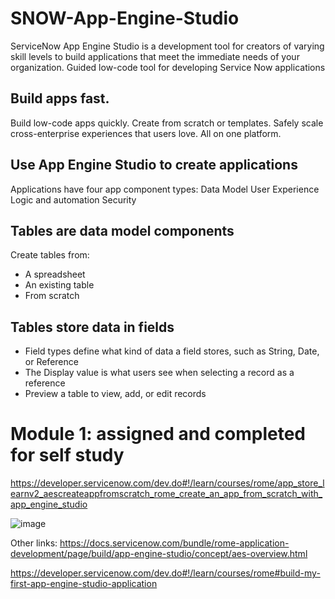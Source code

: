 # SNOW-App-Engine-Studio

ServiceNow App Engine Studio is a development tool
 for creators of varying skill levels
 to build applications that meet the immediate needs of your organization. 
Guided low-code tool for developing Service Now applications

## Build apps fast.
Build low-code apps quickly.
 Create from scratch or templates. 
Safely scale cross-enterprise experiences that users love.
All on one platform.

## Use App Engine Studio to create applications
Applications have four app component types:
Data Model
User Experience
Logic and automation
Security


## Tables are data model components
Create tables from:
- A spreadsheet
- An existing table
- From scratch

## Tables store data in fields
- Field types define what kind of data a field stores, such as String, Date, or Reference
- The Display value is what users see when selecting a record as a reference
- Preview a table to view, add, or edit records


# Module 1: assigned and completed for self study
https://developer.servicenow.com/dev.do#!/learn/courses/rome/app_store_learnv2_aescreateappfromscratch_rome_create_an_app_from_scratch_with_app_engine_studio

![image](https://user-images.githubusercontent.com/12488769/147889599-7cce126d-995c-4b59-9607-178040d934de.png)

Other links:
https://docs.servicenow.com/bundle/rome-application-development/page/build/app-engine-studio/concept/aes-overview.html

https://developer.servicenow.com/dev.do#!/learn/courses/rome#build-my-first-app-engine-studio-application
